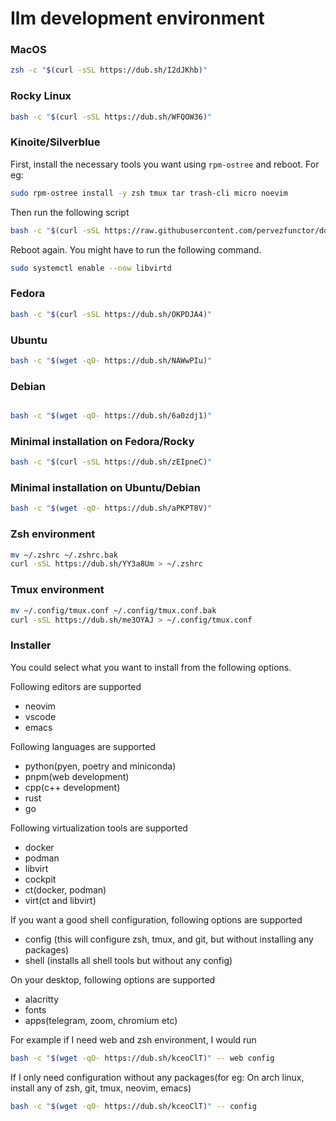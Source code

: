 # Ilm development environment

### MacOS

```bash
zsh -c "$(curl -sSL https://dub.sh/I2dJKhb)"
```

### Rocky Linux

```bash
bash -c "$(curl -sSL https://dub.sh/WFQOW36)"
```

### Kinoite/Silverblue

First, install the necessary tools you want using `rpm-ostree` and reboot. For eg:

```bash
sudo rpm-ostree install -y zsh tmux tar trash-cli micro noevim
```

Then run the following script

```bash
bash -c "$(curl -sSL https://raw.githubusercontent.com/pervezfunctor/dotfiles/main/installers/atomic)"
```

Reboot again. You might have to run the following command.

```bash
sudo systemctl enable --now libvirtd
```

### Fedora

```bash
bash -c "$(curl -sSL https://dub.sh/OKPDJA4)"
```

### Ubuntu

```bash
bash -c "$(wget -qO- https://dub.sh/NAWwPIu)"
```

### Debian

```bash

bash -c "$(wget -qO- https://dub.sh/6a0zdj1)"
```

### Minimal installation on Fedora/Rocky

```bash
bash -c "$(curl -sSL https://dub.sh/zEIpneC)"
```

### Minimal installation on Ubuntu/Debian

```bash
bash -c "$(wget -qO- https://dub.sh/aPKPT8V)"
```

### Zsh environment

```bash
mv ~/.zshrc ~/.zshrc.bak
curl -sSL https://dub.sh/YY3a8Um > ~/.zshrc
```

### Tmux environment

```bash
mv ~/.config/tmux.conf ~/.config/tmux.conf.bak
curl -sSL https://dub.sh/me3OYAJ > ~/.config/tmux.conf
```

### Installer

You could select what you want to install from the following options.

Following editors are supported

- neovim
- vscode
- emacs

Following languages are supported

- python(pyen, poetry and miniconda)
- pnpm(web development)
- cpp(c++ development)
- rust
- go

Following virtualization tools are supported

- docker
- podman
- libvirt
- cockpit
- ct(docker, podman)
- virt(ct and libvirt)

If you want a good shell configuration, following options are supported

- config (this will configure zsh, tmux, and git, but without installing any packages)
- shell (installs all shell tools but without any config)

On your desktop, following options are supported

- alacritty
- fonts
- apps(telegram, zoom, chromium etc)

For example if I need web and zsh environment, I would run

```bash
bash -c "$(wget -qO- https://dub.sh/kceoClT)" -- web config
```

If I only need configuration without any packages(for eg: On arch linux, install any of zsh, git, tmux, neovim, emacs)

```bash
bash -c "$(wget -qO- https://dub.sh/kceoClT)" -- config
```
